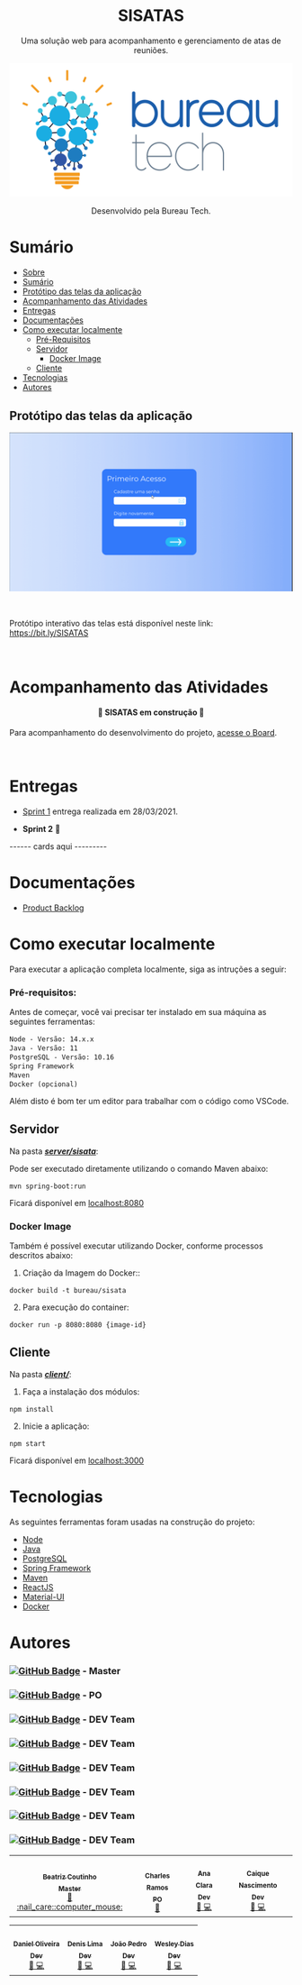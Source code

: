 <h1 align="center">SISATAS</h1>

<p align="center">Uma solução web para acompanhamento e gerenciamento de atas de reuniões.</p>

<div align="center">

![logo](./assets/png/BureauTechLogo.png)

Desenvolvido pela Bureau Tech.

</div>

# Sumário

   * [Sobre](#SISATAS)
   * [Sumário](#sumário)
   * [Protótipo das telas da aplicação](#protótipo-das-telas-da-aplicação)
   * [Acompanhamento das Atividades](#acompanhamento-das-atividades)
   * [Entregas](#entregas)
   * [Documentações](#documentações)
   * [Como executar localmente](#como-executar-localmente)
      * [Pré-Requisitos](#pré-requisitos)
      * [Servidor](#servidor)
        * [Docker Image](#docker-image)
      * [Cliente](#cliente)
   * [Tecnologias](#tecnologias)
   * [Autores](#autores)

## Protótipo das telas da aplicação

![telas](./assets/gifs/telas.gif)

<br>

Protótipo interativo das telas está disponível neste link: https://bit.ly/SISATAS

<br>


# Acompanhamento das Atividades

<h4 align="center"> 
	🚧  SISATAS em construção  🚧
</h4>

Para acompanhamento do desenvolvimento do projeto, [acesse o Board](https://www.notion.so/b2249587d2c24f6995f4c7ba8dea304e?v=322477ad68b04c12ac4bc0e36c55bd61).

<br>

# Entregas

- [Sprint 1](https://github.com/BureauTech/ProjectSisatas/tree/prod/sprint-1) entrega realizada em 28/03/2021.

- **Sprint 2** 🚧

------ cards aqui ---------

# Documentações

- [Product Backlog](./docs/Product%20Backlog%20-%20SISATAS.pdf)

# Como executar localmente

Para executar a aplicação completa localmente, siga as intruções a seguir:

### Pré-requisitos:

Antes de começar, você vai precisar ter instalado em sua máquina as seguintes ferramentas:

```
Node - Versão: 14.x.x
Java - Versão: 11
PostgreSQL - Versão: 10.16
Spring Framework
Maven
Docker (opcional)
```

Além disto é bom ter um editor para trabalhar com o código como VSCode.

## Servidor

Na pasta [***server/sisata***](./server/sisata): <br>

Pode ser executado diretamente utilizando o comando Maven abaixo:

```
mvn spring-boot:run
```

Ficará disponível em [localhost:8080](http://localhost/8080)

### Docker Image

Também é possível executar utilizando Docker, conforme processos descritos abaixo:

1. Criação da Imagem do Docker::

```
docker build -t bureau/sisata
```

2. Para execução do container:

```
docker run -p 8080:8080 {image-id}
```

## Cliente

Na pasta [***client/***](./client): <br>

1. Faça a instalação dos módulos:
   
```
npm install
```

2. Inicie a aplicação: 

```
npm start
```

Ficará disponível em [localhost:3000](http://localhost/3000)

# Tecnologias

As seguintes ferramentas foram usadas na construção do projeto:

- [Node](https://nodejs.org/)
- [Java](https://www.java.com/)
- [PostgreSQL](https://www.postgresql.org/)
- [Spring Framework](https://spring.io/)
- [Maven](https://maven.apache.org/)
- [ReactJS](https://reactjs.org/)
- [Material-UI](https://material-ui.com/)
- [Docker](https://www.docker.com/)

# Autores

### [![GitHub Badge](https://img.shields.io/github/followers/bibiacoutinho?label=bibiacoutinho&style=for-the-badge&color=black&link=https://github.com/bibiacoutinho)](https://github.com/bibiacoutinho) - Master <br>

### [![GitHub Badge](https://img.shields.io/github/followers/charles-ramos?label=charles-ramos&style=for-the-badge&color=black&link=https://github.com/charles-ramos)](https://github.com/charles-ramos) - PO <br>

### [![GitHub Badge](https://img.shields.io/github/followers/anaclaragraciano?label=anaclaragraciano&style=for-the-badge&color=black&link=https://github.com/anaclaragraciano)](https://github.com/anaclaragraciano) - DEV Team <br>

### [![GitHub Badge](https://img.shields.io/github/followers/caiquesjc?label=caiquesjc&style=for-the-badge&color=black&link=https://github.com/caiquesjc)](https://github.com/caiquesjc) - DEV Team <br>

### [![GitHub Badge](https://img.shields.io/github/followers/danielsantosoliveira?label=danielsantosoliveira&style=for-the-badge&color=black&link=https://github.com/danielsantosoliveira)](https://github.com/danielsantosoliveira) - DEV Team<br>

### [![GitHub Badge](https://img.shields.io/github/followers/Denis-Lima?label=Denis-Lima&style=for-the-badge&color=black&link=https://github.com/Denis-Lima)](https://github.com/Denis-Lima) - DEV Team <br>

### [![GitHub Badge](https://img.shields.io/github/followers/JoaoPSPereira?label=JoaoPSPereira&style=for-the-badge&color=black&link=https://github.com/JoaoPSPereira)](https://github.com/JoaoPSPereira) - DEV Team <br>

### [![GitHub Badge](https://img.shields.io/github/followers/WeDias?label=WeDias&style=for-the-badge&color=black&link=https://github.com/WeDias)](https://github.com/WeDias) - DEV Team <br>



<table align="center">
  <tr>
    <td align="center"><a href="https://github.com/bibiacoutinho"><img src="https://avatars.githubusercontent.com/u/56437723?v=4?s=100" width="100px;" alt=""/><br /><sub><b>Beatriz Coutinho<br>Master</b></sub></a><br /><a href="https://github.com/BureauTech/ProjectSisatas/commits?author=bibiacoutinho" title="Master">📖 :nail_care::computer_mouse: </a></td>
    <td align="center"><a href="https://github.com/charles-ramos"><img src="https://avatars.githubusercontent.com/u/25464287?v=4?s=100" width="100px;" alt=""/><br /><sub><b>Charles Ramos<br>PO</b></sub></a><br /><a href="https://github.com/BureauTech/ProjectSisatas/commits?author=charles-ramos" title="PO">📖</a></td>
    <td align="center"><a href="https://github.com/anaclaragraciano"><img src="https://avatars.githubusercontent.com/u/64653864?v=4?s=100" width="100px;" alt=""/><br /><sub><b>Ana Clara<br>Dev</b></sub></a><br /><a href="https://github.com/BureauTech/ProjectSisatas/commits?author=anaclaragraciano" title="Dev Team">📖 💻</a></td>
    <td align="center"><a href="https://github.com/caiquesjc"><img src="https://avatars.githubusercontent.com/u/54915913?v=4?s=100" width="100px;" alt=""/><br /><sub><b>Caique Nascimento<br>Dev</b></sub></a><br /><a href="https://github.com/BureauTech/ProjectSisatas/commits?author=caiquesjc" title="Dev Team">📖 💻</a></td>
</table>
<table align="center">
    <td align="center"><a href="https://github.com/danielsantosoliveira"><img src="https://avatars.githubusercontent.com/u/55162125?v=4?s=100" width="100px;" alt=""/><br /><sub><b>Daniel Oliveira<br>Dev</b></sub></a><br /><a href="https://github.com/BureauTech/ProjectSisatas/commits?author=danielsantosoliveira" title="Dev Team">📖 💻</a></td>
    <td align="center"><a href="https://github.com/Denis-Lima"><img src="https://avatars.githubusercontent.com/u/55518511?v=4?s=100" width="100px;" alt=""/><br /><sub><b>Denis Lima<br>Dev</b></sub></a><br /><a href="https://github.com/BureauTech/ProjectSisatas/commits?author=Denis-Lima" title="Dev Team">📖 💻</a></td>
    <td align="center"><a href="https://github.com/JoaoPSPereira"><img src="https://avatars.githubusercontent.com/u/55442593?v=4?s=100" width="100px;" alt=""/><br /><sub><b>João Pedro<br>Dev</b></sub></a><br /><a href="https://github.com/BureauTech/ProjectSisatas/commits?author=JoaoPSPereira" title="Dev Team">📖 💻</a></td>
    <td align="center"><a href="https://github.com/WeDias"><img src="https://avatars.githubusercontent.com/u/56437612?v=4?s=100" width="100px;" alt=""/><br /><sub><b>Wesley Dias<br>Dev</b></sub></a><br /><a href="https://github.com/BureauTech/ProjectSisatas/commits?author=WeDias" title="Dev Team">📖 💻</a></td>
  </tr>
</table>
